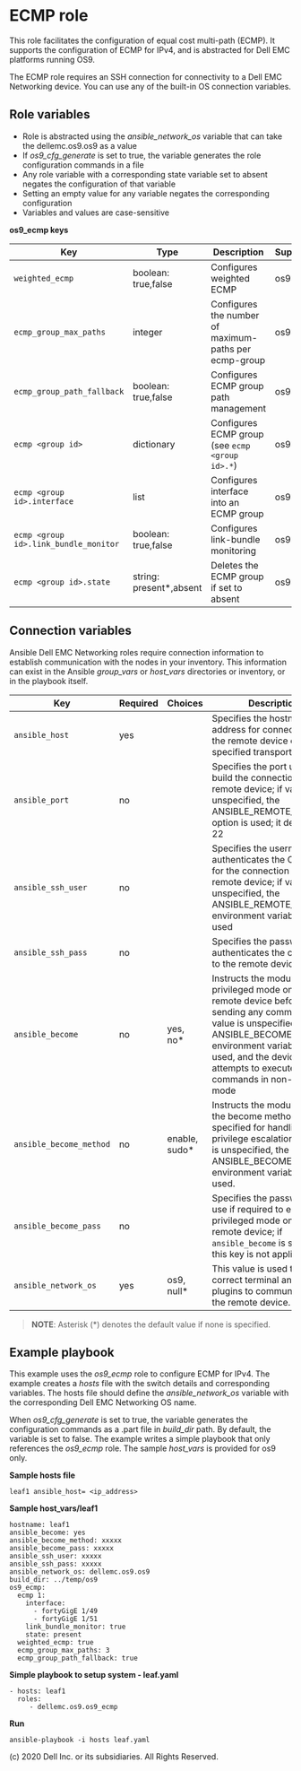 ECMP role
=========

This role facilitates the configuration of equal cost multi-path (ECMP). It supports the configuration of ECMP for IPv4, and is abstracted for Dell EMC platforms running OS9. 

The ECMP role requires an SSH connection for connectivity to a Dell EMC Networking device. You can use any of the built-in OS connection variables.

Role variables
--------------

- Role is abstracted using the *ansible_network_os* variable that can take the dellemc.os9.os9 as a value
- If *os9_cfg_generate* is set to true, the variable generates the role configuration commands in a file
- Any role variable with a corresponding state variable set to absent negates the configuration of that variable
- Setting an empty value for any variable negates the corresponding configuration
- Variables and values are case-sensitive

**os9_ecmp keys**

| Key        | Type                      | Description                                             | Support               |
|------------|---------------------------|---------------------------------------------------------|-----------------------|
| ``weighted_ecmp`` | boolean: true,false           | Configures weighted ECMP | os9         |
| ``ecmp_group_max_paths`` | integer        | Configures the number of maximum-paths per ecmp-group                 | os9 |
| ``ecmp_group_path_fallback`` | boolean: true,false          | Configures ECMP group path management | os9  |
| ``ecmp <group id>`` | dictionary          | Configures ECMP group (see ``ecmp <group id>.*``) | os9 |
| ``ecmp <group id>.interface`` | list           | Configures interface into an ECMP group                        | os9 |
| ``ecmp <group id>.link_bundle_monitor`` | boolean: true,false           | Configures link-bundle monitoring   | os9 |
| ``ecmp <group id>.state`` | string: present\*,absent           | Deletes the ECMP group if set to absent           |  os9 |

Connection variables
--------------------

Ansible Dell EMC Networking roles require connection information to establish communication with the nodes in your inventory. This information can exist in the Ansible *group_vars* or *host_vars* directories or inventory, or in the playbook itself.

| Key         | Required | Choices    | Description                                         |
|-------------|----------|------------|-----------------------------------------------------|
| ``ansible_host`` | yes      |            | Specifies the hostname or address for connecting to the remote device over the specified transport |
| ``ansible_port`` | no       |            | Specifies the port used to build the connection to the remote device; if value is unspecified, the ANSIBLE_REMOTE_PORT option is used; it defaults to 22 |
| ``ansible_ssh_user`` | no       |            | Specifies the username that authenticates the CLI login for the connection to the remote device; if value is unspecified, the ANSIBLE_REMOTE_USER environment variable value is used  |
| ``ansible_ssh_pass`` | no       |            | Specifies the password that authenticates the connection to the remote device.  |
| ``ansible_become`` | no       | yes, no\*   | Instructs the module to enter privileged mode on the remote device before sending any commands; if value is unspecified, the ANSIBLE_BECOME environment variable value is used, and the device attempts to execute all commands in non-privileged mode |
| ``ansible_become_method`` | no       | enable, sudo\*   | Instructs the module to allow the become method to be specified for handling privilege escalation; if value is unspecified, the ANSIBLE_BECOME_METHOD environment variable value is used. |
| ``ansible_become_pass`` | no       |            | Specifies the password to use if required to enter privileged mode on the remote device; if ``ansible_become`` is set to no this key is not applicable. |
| ``ansible_network_os`` | yes      | os9, null\*  | This value is used to load the correct terminal and cliconf plugins to communicate with the remote device. |

> **NOTE**: Asterisk (\*) denotes the default value if none is specified.

Example playbook
----------------

This example uses the *os9_ecmp* role to configure ECMP for IPv4. The example creates a *hosts* file with the switch details and corresponding variables. The hosts file should define the *ansible_network_os* variable with the corresponding Dell EMC Networking OS name.

When *os9_cfg_generate* is set to true, the variable generates the configuration commands as a .part file in *build_dir* path. By default, the variable is set to false. The example writes a simple playbook that only references the *os9_ecmp* role. The sample *host_vars* is provided for os9 only.

**Sample hosts file**

    leaf1 ansible_host= <ip_address> 

**Sample host_vars/leaf1**

    hostname: leaf1
    ansible_become: yes
    ansible_become_method: xxxxx
    ansible_become_pass: xxxxx
    ansible_ssh_user: xxxxx
    ansible_ssh_pass: xxxxx
    ansible_network_os: dellemc.os9.os9
    build_dir: ../temp/os9
    os9_ecmp:
      ecmp 1:
        interface:
          - fortyGigE 1/49
          - fortyGigE 1/51
        link_bundle_monitor: true
        state: present
      weighted_ecmp: true
      ecmp_group_max_paths: 3
      ecmp_group_path_fallback: true
            
**Simple playbook to setup system - leaf.yaml**

    - hosts: leaf1
      roles:
         - dellemc.os9.os9_ecmp

**Run**

    ansible-playbook -i hosts leaf.yaml
    
(c) 2020 Dell Inc. or its subsidiaries.  All Rights Reserved.
